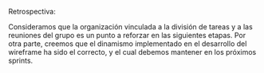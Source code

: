 Retrospectiva:

Consideramos que la organización vinculada a la división de tareas y a las reuniones del grupo es un punto a reforzar en las siguientes etapas. Por otra parte, creemos que el dinamismo implementado en el desarrollo del wireframe ha sido el correcto, y el cual debemos mantener en los próximos sprints.

